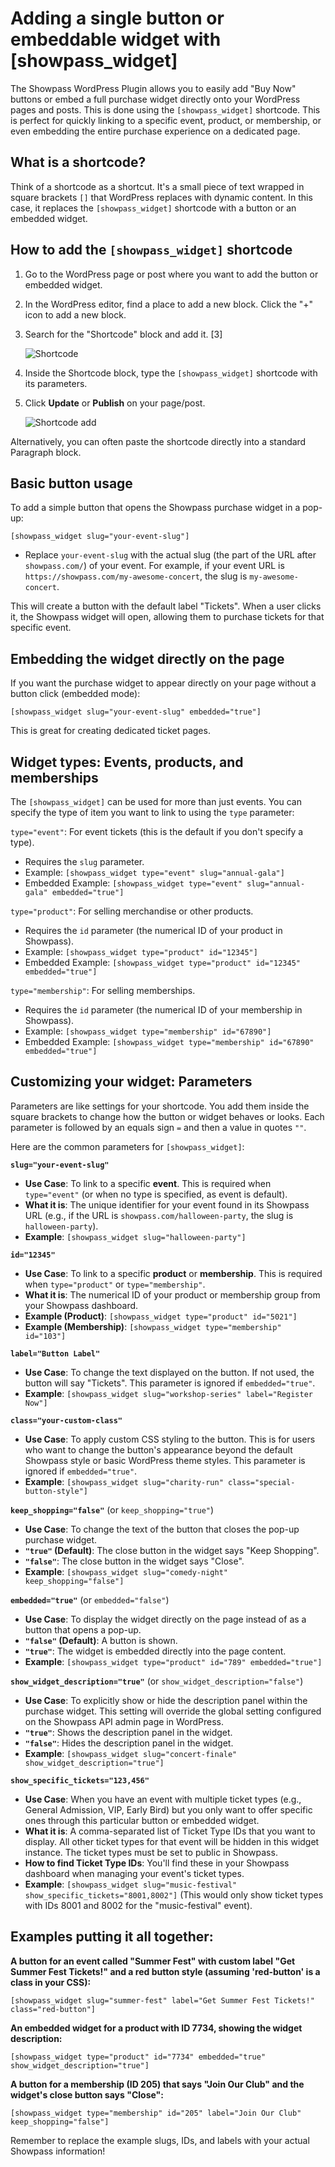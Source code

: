 # Adding a single button or embeddable widget with [showpass_widget]

The Showpass WordPress Plugin allows you to easily add "Buy Now" buttons or embed a full purchase widget directly onto your WordPress pages and posts. This is done using the `[showpass_widget]` shortcode. This is perfect for quickly linking to a specific event, product, or membership, or even embedding the entire purchase experience on a dedicated page.

## What is a shortcode?

Think of a shortcode as a shortcut. It's a small piece of text wrapped in square brackets `[]` that WordPress replaces with dynamic content. In this case, it replaces the `[showpass_widget]` shortcode with a button or an embedded widget.

## How to add the `[showpass_widget]` shortcode

1.  Go to the WordPress page or post where you want to add the button or embedded widget.
2.  In the WordPress editor, find a place to add a new block. Click the "+" icon to add a new block.
3.  Search for the "Shortcode" block and add it. [3]

    ![Shortcode](/images/wordpress/shortcode.png)

4.  Inside the Shortcode block, type the `[showpass_widget]` shortcode with its parameters.
5.  Click **Update** or **Publish** on your page/post.

    ![Shortcode add](/images/wordpress/showpass-events.png)

Alternatively, you can often paste the shortcode directly into a standard Paragraph block.

## Basic button usage

To add a simple button that opens the Showpass purchase widget in a pop-up:

`[showpass_widget slug="your-event-slug"]`

- Replace `your-event-slug` with the actual slug (the part of the URL after `showpass.com/`) of your event. For example, if your event URL is `https://showpass.com/my-awesome-concert`, the slug is `my-awesome-concert`.

This will create a button with the default label "Tickets". When a user clicks it, the Showpass widget will open, allowing them to purchase tickets for that specific event.

## Embedding the widget directly on the page

If you want the purchase widget to appear directly on your page without a button click (embedded mode):

`[showpass_widget slug="your-event-slug" embedded="true"]`

This is great for creating dedicated ticket pages.

## Widget types: Events, products, and memberships

The `[showpass_widget]` can be used for more than just events. You can specify the type of item you want to link to using the `type` parameter:

`type="event"`: For event tickets (this is the default if you don't specify a type).

- Requires the `slug` parameter.
- Example: `[showpass_widget type="event" slug="annual-gala"]`
- Embedded Example: `[showpass_widget type="event" slug="annual-gala" embedded="true"]`

`type="product"`: For selling merchandise or other products.

- Requires the `id` parameter (the numerical ID of your product in Showpass).
- Example: `[showpass_widget type="product" id="12345"]`
- Embedded Example: `[showpass_widget type="product" id="12345" embedded="true"]`

`type="membership"`: For selling memberships.

- Requires the `id` parameter (the numerical ID of your membership in Showpass).
- Example: `[showpass_widget type="membership" id="67890"]`
- Embedded Example: `[showpass_widget type="membership" id="67890" embedded="true"]`

## Customizing your widget: Parameters

Parameters are like settings for your shortcode. You add them inside the square brackets to change how the button or widget behaves or looks. Each parameter is followed by an equals sign `=` and then a value in quotes `""`.

Here are the common parameters for `[showpass_widget]`:

**`slug="your-event-slug"`**

- **Use Case**: To link to a specific **event**. This is required when `type="event"` (or when no type is specified, as event is default).
- **What it is**: The unique identifier for your event found in its Showpass URL (e.g., if the URL is `showpass.com/halloween-party`, the slug is `halloween-party`).
- **Example**: `[showpass_widget slug="halloween-party"]`

**`id="12345"`**

- **Use Case**: To link to a specific **product** or **membership**. This is required when `type="product"` or `type="membership"`.
- **What it is**: The numerical ID of your product or membership group from your Showpass dashboard.
- **Example (Product)**: `[showpass_widget type="product" id="5021"]`
- **Example (Membership)**: `[showpass_widget type="membership" id="103"]`

**`label="Button Label"`**

- **Use Case**: To change the text displayed on the button. If not used, the button will say "Tickets". This parameter is ignored if `embedded="true"`.
- **Example**: `[showpass_widget slug="workshop-series" label="Register Now"]`

**`class="your-custom-class"`**

- **Use Case**: To apply custom CSS styling to the button. This is for users who want to change the button's appearance beyond the default Showpass style or basic WordPress theme styles. This parameter is ignored if `embedded="true"`.
- **Example**: `[showpass_widget slug="charity-run" class="special-button-style"]`

**`keep_shopping="false"`** (or `keep_shopping="true"`)

- **Use Case**: To change the text of the button that closes the pop-up purchase widget.
- **`"true"` (Default)**: The close button in the widget says "Keep Shopping".
- **`"false"`**: The close button in the widget says "Close".
- **Example**: `[showpass_widget slug="comedy-night" keep_shopping="false"]`

**`embedded="true"`** (or `embedded="false"`)

- **Use Case**: To display the widget directly on the page instead of as a button that opens a pop-up.
- **`"false"` (Default)**: A button is shown.
- **`"true"`**: The widget is embedded directly into the page content.
- **Example**: `[showpass_widget type="product" id="789" embedded="true"]`

**`show_widget_description="true"`** (or `show_widget_description="false"`)

- **Use Case**: To explicitly show or hide the description panel within the purchase widget. This setting will override the global setting configured on the Showpass API admin page in WordPress.
- **`"true"`**: Shows the description panel in the widget.
- **`"false"`**: Hides the description panel in the widget.
- **Example**: `[showpass_widget slug="concert-finale" show_widget_description="true"]`

**`show_specific_tickets="123,456"`**

- **Use Case**: When you have an event with multiple ticket types (e.g., General Admission, VIP, Early Bird) but you only want to offer specific ones through this particular button or embedded widget.
- **What it is**: A comma-separated list of Ticket Type IDs that you want to display. All other ticket types for that event will be hidden in this widget instance. The ticket types must be set to public in Showpass.
- **How to find Ticket Type IDs**: You'll find these in your Showpass dashboard when managing your event's ticket types.
- **Example**: `[showpass_widget slug="music-festival" show_specific_tickets="8001,8002"]` (This would only show ticket types with IDs 8001 and 8002 for the "music-festival" event).

## Examples putting it all together:

**A button for an event called "Summer Fest" with custom label "Get Summer Fest Tickets!" and a red button style (assuming 'red-button' is a class in your CSS):**

`[showpass_widget slug="summer-fest" label="Get Summer Fest Tickets!" class="red-button"]`

**An embedded widget for a product with ID 7734, showing the widget description:**

`[showpass_widget type="product" id="7734" embedded="true" show_widget_description="true"]`

**A button for a membership (ID 205) that says "Join Our Club" and the widget's close button says "Close":**

`[showpass_widget type="membership" id="205" label="Join Our Club" keep_shopping="false"]`

Remember to replace the example slugs, IDs, and labels with your actual Showpass information!
